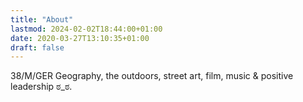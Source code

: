 ```yaml
---
title: "About"
lastmod: 2024-02-02T18:44:00+01:00
date: 2020-03-27T13:10:35+01:00
draft: false
---
```


38/M/GER Geography, the outdoors, street art, film, music & positive leadership ಠ_ಠ.
